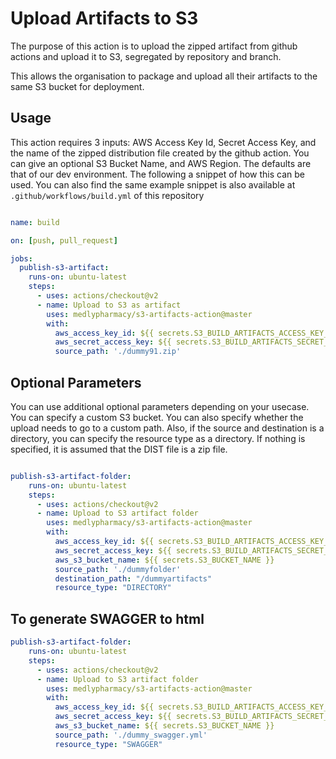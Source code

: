 # Upload Artifacts to S3

The purpose of this action is to upload the zipped artifact from github actions and upload it to S3, segregated by repository and branch. 

This allows the organisation to package and upload all their artifacts to the same S3 bucket for deployment.

## Usage

This action requires 3 inputs: AWS Access Key Id, Secret Access Key, and the name of the zipped distribution file created by the github action.
You can give an optional  S3 Bucket Name, and  AWS Region. The defaults are that of our dev environment.
The following a snippet of how this can be used. You can also find the same example snippet is also available at ```.github/workflows/build.yml``` of this repository

```yaml

name: build

on: [push, pull_request]

jobs:
  publish-s3-artifact:
    runs-on: ubuntu-latest
    steps:
      - uses: actions/checkout@v2
      - name: Upload to S3 as artifact
        uses: medlypharmacy/s3-artifacts-action@master
        with:
          aws_access_key_id: ${{ secrets.S3_BUILD_ARTIFACTS_ACCESS_KEY_ID}}
          aws_secret_access_key: ${{ secrets.S3_BUILD_ARTIFACTS_SECRET_ACCESS_KEY}}
          source_path: './dummy91.zip'
```

## Optional Parameters

You can use additional optional parameters depending on your usecase. You can specify a custom S3 bucket. You can also specify whether the upload needs to go to a custom path. Also, if the source and destination is a directory, you can specify the resource type as a directory. If nothing is specified, it is assumed that the DIST file is a zip file.

```yaml

publish-s3-artifact-folder:
    runs-on: ubuntu-latest
    steps:
      - uses: actions/checkout@v2
      - name: Upload to S3 artifact folder
        uses: medlypharmacy/s3-artifacts-action@master
        with:
          aws_access_key_id: ${{ secrets.S3_BUILD_ARTIFACTS_ACCESS_KEY_ID }}
          aws_secret_access_key: ${{ secrets.S3_BUILD_ARTIFACTS_SECRET_ACCESS_KEY }}
          aws_s3_bucket_name: ${{ secrets.S3_BUCKET_NAME }}
          source_path: './dummyfolder'
          destination_path: "/dummyartifacts"
          resource_type: "DIRECTORY"     
```

## To generate SWAGGER to html
```yaml
publish-s3-artifact-folder:
    runs-on: ubuntu-latest
    steps:
      - uses: actions/checkout@v2
      - name: Upload to S3 artifact folder
        uses: medlypharmacy/s3-artifacts-action@master
        with:
          aws_access_key_id: ${{ secrets.S3_BUILD_ARTIFACTS_ACCESS_KEY_ID }}
          aws_secret_access_key: ${{ secrets.S3_BUILD_ARTIFACTS_SECRET_ACCESS_KEY }}
          aws_s3_bucket_name: ${{ secrets.S3_BUCKET_NAME }}
          source_path: './dummy_swagger.yml'
          resource_type: "SWAGGER"     
